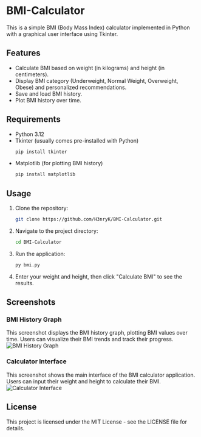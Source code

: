 # BMI-Calculator
This is a simple BMI (Body Mass Index) calculator implemented in Python with a graphical user interface using Tkinter.

## Features
- Calculate BMI based on weight (in kilograms) and height (in centimeters).
- Display BMI category (Underweight, Normal Weight, Overweight, Obese) and personalized recommendations.
- Save and load BMI history.
- Plot BMI history over time.

## Requirements
- Python 3.12
- Tkinter (usually comes pre-installed with Python)
  ```bash
  pip install tkinter
- Matplotlib (for plotting BMI history)
  ```bash
  pip install matplotlib

## Usage
1. Clone the repository:
   ```bash
   git clone https://github.com/H3nryK/BMI-Calculator.git
2. Navigate to the project directory:
   ```bash
   cd BMI-Calculator
3. Run the application:
   ```bash
   py bmi.py
4. Enter your weight and height, then click "Calculate BMI" to see the results.

## Screenshots

### BMI History Graph
This screenshot displays the BMI history graph, plotting BMI values over time. Users can visualize their BMI trends and track their progress.
![BMI History Graph](graph.png)

### Calculator Interface
This screenshot shows the main interface of the BMI calculator application. Users can input their weight and height to calculate their BMI.
![Calculator Interface](calc.png)

## License
This project is licensed under the MIT License - see the LICENSE file for details.
